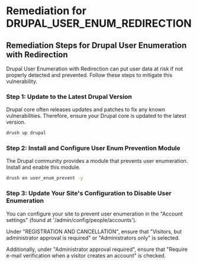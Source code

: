 # Remediation for DRUPAL_USER_ENUM_REDIRECTION

## Remediation Steps for Drupal User Enumeration with Redirection

Drupal User Enumeration with Redirection can put user data at risk if not properly detected and prevented. Follow these steps to mitigate this vulnerability.

### Step 1: Update to the Latest Drupal Version

Drupal core often releases updates and patches to fix any known vulnerabilities. Therefore, ensure your Drupal core is updated to the latest version.

```bash
drush up drupal
```

### Step 2: Install and Configure User Enum Prevention Module

The Drupal community provides a module that prevents user enumeration. Install and enable this module.

```bash
drush en user_enum_prevent -y
```

### Step 3: Update Your Site's Configuration to Disable User Enumeration

You can configure your site to prevent user enumeration in the "Account settings" (found at '/admin/config/people/accounts').

Under "REGISTRATION AND CANCELLATION", ensure that "Visitors, but administrator approval is required" or "Administrators only" is selected.

Additionally, under "Administrator approval required", ensure that "Require e-mail verification when a visitor creates an account" is checked.